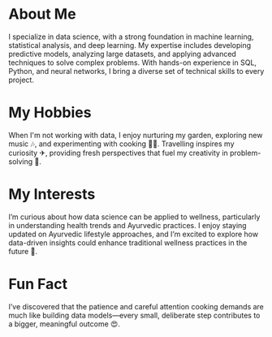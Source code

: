 # About Me
I specialize in data science, with a strong foundation in machine learning, statistical analysis, and deep learning. My expertise includes developing predictive models, analyzing large datasets, and applying advanced techniques to solve complex problems. With hands-on experience in SQL, Python, and neural networks, I bring a diverse set of technical skills to every project.
# My Hobbies
When I'm not working with data, I enjoy nurturing my garden, exploring new music 🎶, and experimenting with cooking 👩‍🍳. Travelling inspires my curiosity ✈, providing fresh perspectives that fuel my creativity in problem-solving 💪.
# My Interests
I’m curious about how data science can be applied to wellness, particularly in understanding health trends and Ayurvedic practices. I enjoy staying updated on Ayurvedic lifestyle approaches, and I’m excited to explore how data-driven insights could enhance traditional wellness practices in the future 🤔.
# Fun Fact 
I’ve discovered that the patience and careful attention cooking demands are much like building data models—every small, deliberate step contributes to a bigger, meaningful outcome 😍.

